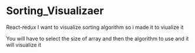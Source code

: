 # Sorting_Visualizaer
React-redux 
I want to visualize sorting algorithm so i made it to viualize it

You will have to select the size of array and then the algorithm to use and it will visualize it
